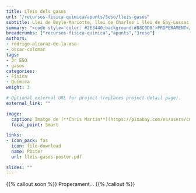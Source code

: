 ```yaml
---
title: Lleis dels gasos
url: "/recursos-fisica-quimica/apunts/3eso/lleis-gasos"
subtitle: Llei de Boyle-Mariotte, llei de Charles i llei de Gay-Lussac
summary: "<code style='color: #2E3440;background:#88C0D0'>PROPERAMENT</code> <br> Llei de Boyle-Mariotte, llei de Charles i llei de Gay-Lussac."
breadcrumbs: ["recursos-fisica-quimica","apunts","3reso"]
authors:
- rodrigo-alcaraz-de-la-osa
- oscar-colomar
tags:
- 3r ESO
- gasos
categories:
- Física
- Química
weight: 3

# Optional external URL for project (replaces project detail page).
external_link: ""

image:
  caption: Imatge de [**Chris Martin**](https://pixabay.com/es/users/cmart29-3708955/) en [Pixabay](https://pixabay.com/es/)
  focal_point: Smart

links:
- icon_pack: fas
  icon: file-download
  name: Pòster
  url: lleis-gasos-poster.pdf  

slides: ""  
---
```


{{% callout soon %}}
Properament...
{{% /callout %}}
